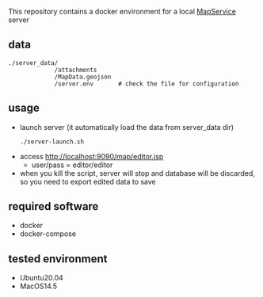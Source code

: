 This repository contains a docker environment for a local [MapService](https://github.com/hulop/MapService) server

## data

```
./server_data/
             /attachments
             /MapData.geojson
             /server.env       # check the file for configuration
```


## usage

- launch server (it automatically load the data from server_data dir)
  ```
  ./server-launch.sh
  ```
- access [http://localhost:9090/map/editor.jsp](http://localhost:9090/map/editor.jsp)
  - user/pass = editor/editor
- when you kill the script, server will stop and database will be discarded, so you need to export edited data to save

## required software

- docker
- docker-compose

## tested environment

- Ubuntu20.04
- MacOS14.5

